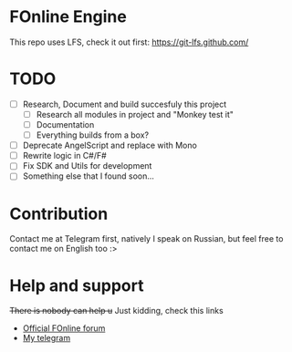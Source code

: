 # FOnline Engine

This repo uses LFS, check it out first: https://git-lfs.github.com/

# TODO

- [ ] Research, Document and build succesfuly this project
  - [ ] Research all modules in project and "Monkey test it"
  - [ ] Documentation
  - [ ] Everything builds from a box?
- [ ] Deprecate AngelScript and replace with Mono
- [ ] Rewrite logic in C#/F#
- [ ] Fix SDK and Utils for development
- [ ] Something else that I found soon... 
  
# Contribution

Contact me at Telegram first, natively I speak on Russian, but feel free to contact me on English too :>
  
# Help and support

~~There is nobody can help u~~ Just kidding, check this links

- [Official FOnline forum](https://fonline.ru/)
- [My telegram](https://t.me/Keroosha)

